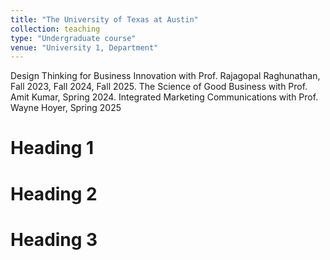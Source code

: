 ```yaml
---
title: "The University of Texas at Austin"
collection: teaching
type: "Undergraduate course"
venue: "University 1, Department"
---
```


Design Thinking for Business Innovation with Prof. Rajagopal Raghunathan, Fall 2023, Fall 2024, Fall 2025.
The Science of Good Business with Prof. Amit Kumar, Spring 2024.
Integrated Marketing Communications with Prof. Wayne Hoyer, Spring 2025

Heading 1
======

Heading 2
======

Heading 3
======
